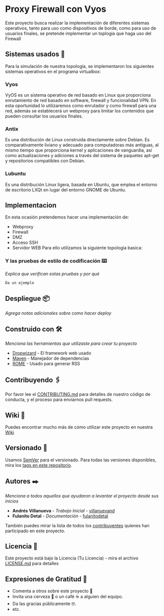 # Proxy Firewall con Vyos

Este proyecto busca realizar la implementación de diferentes sistemas operativos, tanto para uso como dispositivos de borde, como para uso de usuarios finales, se pretende implementar un toplogia que haga uso del Firewall

## Sistemas usados 🚀
Para la simulación de nuestra topología, se implementaron los siguientes sistemas operativos en el programa virtualbox:

###  Vyos

VyOS es un sistema operativo de red basado en Linux que proporciona enrutamiento de red basado en software, firewall y funcionalidad VPN. En esta oportunidad lo utilizaremos como enrutador y como firewall para una red, además se establecerá un webproxy para limitar los contenidos que pueden consultar los usuarios finales.

### Antix

Es una distribución de Linux construida directamente sobre Debian. Es comparativamente liviano y adecuado para computadoras más antiguas, al mismo tiempo que proporciona kernel y aplicaciones de vanguardia, así como actualizaciones y adiciones a través del sistema de paquetes apt-get y repositorios compatibles con Debian.

### Lubuntu

Es una distribución Linux ligera, basada en Ubuntu, que emplea el entorno de escritorio LXQt en lugar del entorno GNOME de Ubuntu.

## Implementacion
En esta ocasión pretendemos hacer una implementación de:
* Webproxy
* Firewall
* DMZ
* Acceso SSH
* Servidor WEB
Para ello utilizamos la siguiente topologia basica: 


### Y las pruebas de estilo de codificación ⌨️

_Explica que verifican estas pruebas y por qué_

```
Da un ejemplo
```

## Despliegue 📦

_Agrega notas adicionales sobre como hacer deploy_

## Construido con 🛠️

_Menciona las herramientas que utilizaste para crear tu proyecto_

* [Dropwizard](http://www.dropwizard.io/1.0.2/docs/) - El framework web usado
* [Maven](https://maven.apache.org/) - Manejador de dependencias
* [ROME](https://rometools.github.io/rome/) - Usado para generar RSS

## Contribuyendo 🖇️

Por favor lee el [CONTRIBUTING.md](https://gist.github.com/villanuevand/xxxxxx) para detalles de nuestro código de conducta, y el proceso para enviarnos pull requests.

## Wiki 📖

Puedes encontrar mucho más de cómo utilizar este proyecto en nuestra [Wiki](https://github.com/tu/proyecto/wiki)

## Versionado 📌

Usamos [SemVer](http://semver.org/) para el versionado. Para todas las versiones disponibles, mira los [tags en este repositorio](https://github.com/tu/proyecto/tags).

## Autores ✒️

_Menciona a todos aquellos que ayudaron a levantar el proyecto desde sus inicios_

* **Andrés Villanueva** - *Trabajo Inicial* - [villanuevand](https://github.com/villanuevand)
* **Fulanito Detal** - *Documentación* - [fulanitodetal](#fulanito-de-tal)

También puedes mirar la lista de todos los [contribuyentes](https://github.com/your/project/contributors) quíenes han participado en este proyecto. 

## Licencia 📄

Este proyecto está bajo la Licencia (Tu Licencia) - mira el archivo [LICENSE.md](LICENSE.md) para detalles

## Expresiones de Gratitud 🎁

* Comenta a otros sobre este proyecto 📢
* Invita una cerveza 🍺 o un café ☕ a alguien del equipo. 
* Da las gracias públicamente 🤓.
* etc.
